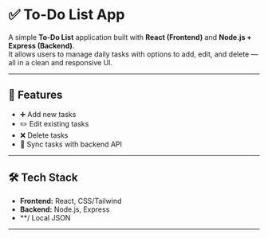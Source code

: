 # ✅ To-Do List App  

A simple **To-Do List** application built with **React (Frontend)** and **Node.js + Express (Backend)**.  
It allows users to manage daily tasks with options to add, edit, and delete — all in a clean and responsive UI.  

---

## 🚀 Features
- ➕ Add new tasks  
- ✏️ Edit existing tasks  
- ❌ Delete tasks  
- 🔄 Sync tasks with backend API  

---

## 🛠️ Tech Stack
- **Frontend:** React, CSS/Tailwind  
- **Backend:** Node.js, Express  
- **/ Local JSON  

---

